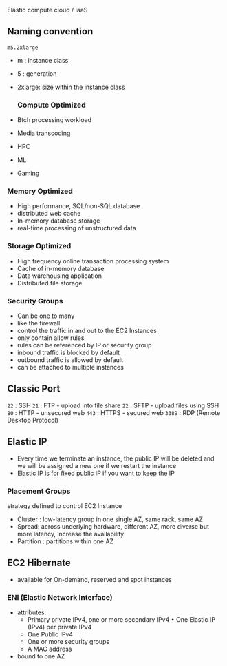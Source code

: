 Elastic compute cloud / IaaS 
## Naming convention
`m5.2xlarge`
- m : instance class
- 5 : generation
- 2xlarge: size within the instance class
  
  ### Compute Optimized
- Btch processing workload
- Media transcoding
- HPC
- ML
- Gaming
### Memory Optimized
- High performance, SQL/non-SQL database
- distributed web cache
- In-memory database storage
- real-time processing of unstructured data 
### Storage Optimized
- High frequency online transaction processing system
- Cache of in-memory database 
- Data warehousing application
- Distributed file storage
### Security Groups
- Can be one to many 
- like the firewall 
- control the traffic in and out to the EC2 Instances 
- only contain allow rules
- rules can be referenced by IP or security group
- inbound traffic is blocked by default
- outbound traffic is allowed by default
- can be attached to multiple instances 
## Classic Port
`22` : SSH
`21` : FTP - upload into file share 
`22` : SFTP - upload files using SSH
`80` : HTTP - unsecured web
`443` : HTTPS - secured web
`3389` : RDP (Remote  Desktop Protocol)

## Elastic IP
- Every time we terminate an instance, the public IP will be deleted and we will be assigned a new one if we restart the instance 
- Elastic IP is for fixed public IP if you want to keep the IP 
### Placement Groups
strategy defined to control EC2 Instance
- Cluster : low-latency group in one single AZ, same rack, same AZ
- Spread: across underlying hardware, different AZ, more diverse but more latency, increase the availability 
- Partition : partitions within one AZ
## EC2 Hibernate
- available for On-demand, reserved and spot instances 
### ENI (Elastic Network Interface)
- attributes:  
	- Primary private IPv4, one or more secondary IPv4 • One Elastic IP (IPv4) per private IPv4  
	- One Public IPv4  
	- One or more security groups  
	- A MAC address
- bound to one AZ